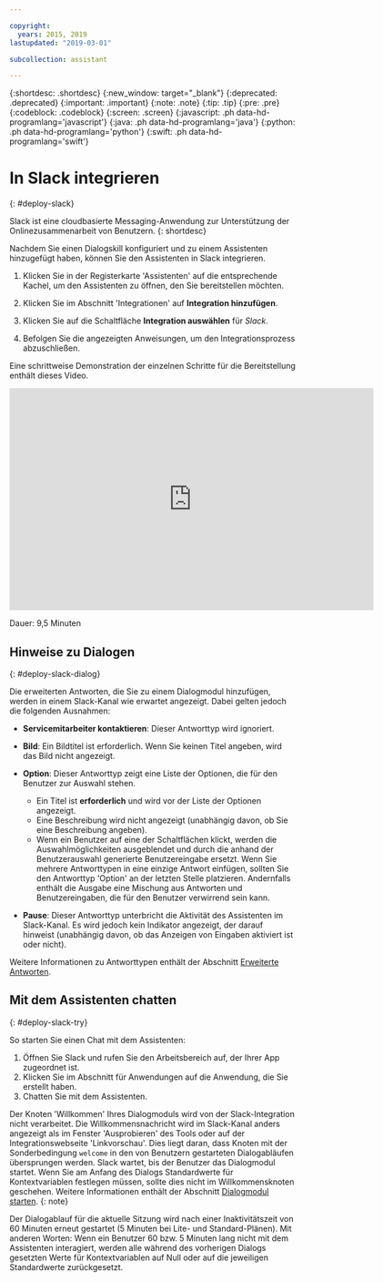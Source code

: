 ```yaml
---

copyright:
  years: 2015, 2019
lastupdated: "2019-03-01"

subcollection: assistant

---
```


{:shortdesc: .shortdesc}
{:new_window: target="_blank"}
{:deprecated: .deprecated}
{:important: .important}
{:note: .note}
{:tip: .tip}
{:pre: .pre}
{:codeblock: .codeblock}
{:screen: .screen}
{:javascript: .ph data-hd-programlang='javascript'}
{:java: .ph data-hd-programlang='java'}
{:python: .ph data-hd-programlang='python'}
{:swift: .ph data-hd-programlang='swift'}

# In Slack integrieren
{: #deploy-slack}

Slack ist eine cloudbasierte Messaging-Anwendung zur Unterstützung der Onlinezusammenarbeit von Benutzern.
{: shortdesc}

Nachdem Sie einen Dialogskill konfiguriert und zu einem Assistenten hinzugefügt haben, können Sie den Assistenten in Slack integrieren.

1.  Klicken Sie in der Registerkarte 'Assistenten' auf die entsprechende Kachel, um den Assistenten zu öffnen, den Sie bereitstellen möchten.

1.  Klicken Sie im Abschnitt 'Integrationen' auf **Integration hinzufügen**.

1.  Klicken Sie auf die Schaltfläche **Integration auswählen** für *Slack*.

1.  Befolgen Sie die angezeigten Anweisungen, um den Integrationsprozess abzuschließen. 

Eine schrittweise Demonstration der einzelnen Schritte für die Bereitstellung enthält dieses Video.

<iframe class="embed-responsive-item" id="youtubeplayer" title="Walkthrough of the Slack deployment steps" type="text/html" width="640" height="390" src="https://www.youtube.com/embed/RBGBPJ8h4HQ?rel=0" frameborder="0" webkitallowfullscreen mozallowfullscreen allowfullscreen> </iframe>

Dauer: 9,5 Minuten

## Hinweise zu Dialogen
{: #deploy-slack-dialog}

Die erweiterten Antworten, die Sie zu einem Dialogmodul hinzufügen, werden in einem Slack-Kanal wie erwartet angezeigt. Dabei gelten jedoch die folgenden Ausnahmen: 

- **Servicemitarbeiter kontaktieren**: Dieser Antworttyp wird ignoriert.

- **Bild**: Ein Bildtitel ist erforderlich. Wenn Sie keinen Titel angeben, wird das Bild nicht angezeigt. 

- **Option**: Dieser Antworttyp zeigt eine Liste der Optionen, die für den Benutzer zur Auswahl stehen.

  - Ein Titel ist **erforderlich** und wird vor der Liste der Optionen angezeigt. 
  - Eine Beschreibung wird nicht angezeigt (unabhängig davon, ob Sie eine Beschreibung angeben). 
  - Wenn ein Benutzer auf eine der Schaltflächen klickt, werden die Auswahlmöglichkeiten ausgeblendet und durch die anhand der Benutzerauswahl generierte Benutzereingabe ersetzt. Wenn Sie mehrere Antworttypen in eine einzige Antwort einfügen, sollten Sie den Antworttyp 'Option' an der letzten Stelle platzieren. Andernfalls enthält die Ausgabe eine Mischung aus Antworten und Benutzereingaben, die für den Benutzer verwirrend sein kann.

- **Pause**: Dieser Antworttyp unterbricht die Aktivität des Assistenten im Slack-Kanal. Es wird jedoch kein Indikator angezeigt, der darauf hinweist (unabhängig davon, ob das Anzeigen von Eingaben aktiviert ist oder nicht).

Weitere Informationen zu Antworttypen enthält der Abschnitt [Erweiterte Antworten](/docs/services/assistant?topic=assistant-dialog-overview#dialog-overview-multimedia).

## Mit dem Assistenten chatten
{: #deploy-slack-try}

So starten Sie einen Chat mit dem Assistenten: 

1.  Öffnen Sie Slack und rufen Sie den Arbeitsbereich auf, der Ihrer App zugeordnet ist.
1.  Klicken Sie im Abschnitt für Anwendungen auf die Anwendung, die Sie erstellt haben.
1.  Chatten Sie mit dem Assistenten.

Der Knoten 'Willkommen' Ihres Dialogmoduls wird von der Slack-Integration nicht verarbeitet. Die Willkommensnachricht wird im Slack-Kanal anders angezeigt als im Fenster 'Ausprobieren' des Tools oder auf der Integrationswebseite 'Linkvorschau'. Dies liegt daran, dass Knoten mit der Sonderbedingung `welcome` in den von Benutzern gestarteten Dialogabläufen übersprungen werden. Slack wartet, bis der Benutzer das Dialogmodul startet. Wenn Sie am Anfang des Dialogs Standardwerte für Kontextvariablen festlegen müssen, sollte dies nicht im Willkommensknoten geschehen. Weitere Informationen enthält der Abschnitt [Dialogmodul starten](/docs/services/assistant?topic=assistant-dialog-start).
{: note}

Der Dialogablauf für die aktuelle Sitzung wird nach einer Inaktivitätszeit von 60 Minuten erneut gestartet (5 Minuten bei Lite- und Standard-Plänen). Mit anderen Worten: Wenn ein Benutzer 60 bzw. 5 Minuten lang nicht mit dem Assistenten interagiert, werden alle während des vorherigen Dialogs gesetzten Werte für Kontextvariablen auf Null oder auf die jeweiligen Standardwerte zurückgesetzt.

